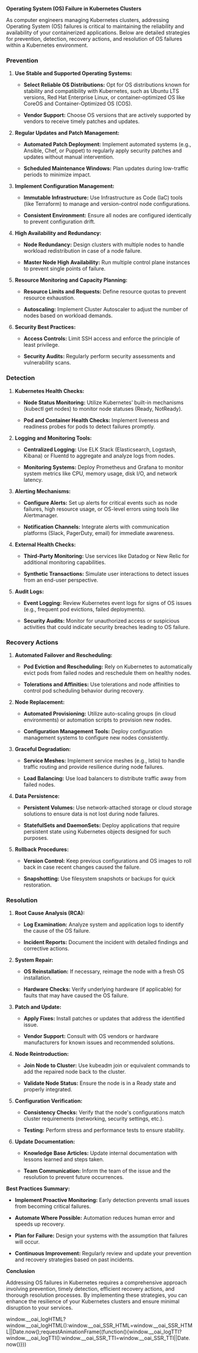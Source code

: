  **Operating System (OS) Failure in Kubernetes Clusters**

As computer engineers managing Kubernetes clusters, addressing Operating System (OS) failures is critical to maintaining the reliability and availability of your containerized applications. Below are detailed strategies for prevention, detection, recovery actions, and resolution of OS failures within a Kubernetes environment.

### **Prevention**

1.  **Use Stable and Supported Operating Systems:**
    
    *   **Select Reliable OS Distributions:** Opt for OS distributions known for stability and compatibility with Kubernetes, such as Ubuntu LTS versions, Red Hat Enterprise Linux, or container-optimized OS like CoreOS and Container-Optimized OS (COS).
        
    *   **Vendor Support:** Choose OS versions that are actively supported by vendors to receive timely patches and updates.
        
2.  **Regular Updates and Patch Management:**
    
    *   **Automated Patch Deployment:** Implement automated systems (e.g., Ansible, Chef, or Puppet) to regularly apply security patches and updates without manual intervention.
        
    *   **Scheduled Maintenance Windows:** Plan updates during low-traffic periods to minimize impact.
        
3.  **Implement Configuration Management:**
    
    *   **Immutable Infrastructure:** Use Infrastructure as Code (IaC) tools (like Terraform) to manage and version-control node configurations.
        
    *   **Consistent Environment:** Ensure all nodes are configured identically to prevent configuration drift.
        
4.  **High Availability and Redundancy:**
    
    *   **Node Redundancy:** Design clusters with multiple nodes to handle workload redistribution in case of a node failure.
        
    *   **Master Node High Availability:** Run multiple control plane instances to prevent single points of failure.
        
5.  **Resource Monitoring and Capacity Planning:**
    
    *   **Resource Limits and Requests:** Define resource quotas to prevent resource exhaustion.
        
    *   **Autoscaling:** Implement Cluster Autoscaler to adjust the number of nodes based on workload demands.
        
6.  **Security Best Practices:**
    
    *   **Access Controls:** Limit SSH access and enforce the principle of least privilege.
        
    *   **Security Audits:** Regularly perform security assessments and vulnerability scans.
        

### **Detection**

1.  **Kubernetes Health Checks:**
    
    *   **Node Status Monitoring:** Utilize Kubernetes’ built-in mechanisms (kubectl get nodes) to monitor node statuses (Ready, NotReady).
        
    *   **Pod and Container Health Checks:** Implement liveness and readiness probes for pods to detect failures promptly.
        
2.  **Logging and Monitoring Tools:**
    
    *   **Centralized Logging:** Use ELK Stack (Elasticsearch, Logstash, Kibana) or Fluentd to aggregate and analyze logs from nodes.
        
    *   **Monitoring Systems:** Deploy Prometheus and Grafana to monitor system metrics like CPU, memory usage, disk I/O, and network latency.
        
3.  **Alerting Mechanisms:**
    
    *   **Configure Alerts:** Set up alerts for critical events such as node failures, high resource usage, or OS-level errors using tools like Alertmanager.
        
    *   **Notification Channels:** Integrate alerts with communication platforms (Slack, PagerDuty, email) for immediate awareness.
        
4.  **External Health Checks:**
    
    *   **Third-Party Monitoring:** Use services like Datadog or New Relic for additional monitoring capabilities.
        
    *   **Synthetic Transactions:** Simulate user interactions to detect issues from an end-user perspective.
        
5.  **Audit Logs:**
    
    *   **Event Logging:** Review Kubernetes event logs for signs of OS issues (e.g., frequent pod evictions, failed deployments).
        
    *   **Security Audits:** Monitor for unauthorized access or suspicious activities that could indicate security breaches leading to OS failure.
        

### **Recovery Actions**

1.  **Automated Failover and Rescheduling:**
    
    *   **Pod Eviction and Rescheduling:** Rely on Kubernetes to automatically evict pods from failed nodes and reschedule them on healthy nodes.
        
    *   **Tolerations and Affinities:** Use tolerations and node affinities to control pod scheduling behavior during recovery.
        
2.  **Node Replacement:**
    
    *   **Automated Provisioning:** Utilize auto-scaling groups (in cloud environments) or automation scripts to provision new nodes.
        
    *   **Configuration Management Tools:** Deploy configuration management systems to configure new nodes consistently.
        
3.  **Graceful Degradation:**
    
    *   **Service Meshes:** Implement service meshes (e.g., Istio) to handle traffic routing and provide resilience during node failures.
        
    *   **Load Balancing:** Use load balancers to distribute traffic away from failed nodes.
        
4.  **Data Persistence:**
    
    *   **Persistent Volumes:** Use network-attached storage or cloud storage solutions to ensure data is not lost during node failures.
        
    *   **StatefulSets and DaemonSets:** Deploy applications that require persistent state using Kubernetes objects designed for such purposes.
        
5.  **Rollback Procedures:**
    
    *   **Version Control:** Keep previous configurations and OS images to roll back in case recent changes caused the failure.
        
    *   **Snapshotting:** Use filesystem snapshots or backups for quick restoration.
        

### **Resolution**

1.  **Root Cause Analysis (RCA):**
    
    *   **Log Examination:** Analyze system and application logs to identify the cause of the OS failure.
        
    *   **Incident Reports:** Document the incident with detailed findings and corrective actions.
        
2.  **System Repair:**
    
    *   **OS Reinstallation:** If necessary, reimage the node with a fresh OS installation.
        
    *   **Hardware Checks:** Verify underlying hardware (if applicable) for faults that may have caused the OS failure.
        
3.  **Patch and Update:**
    
    *   **Apply Fixes:** Install patches or updates that address the identified issue.
        
    *   **Vendor Support:** Consult with OS vendors or hardware manufacturers for known issues and recommended solutions.
        
4.  **Node Reintroduction:**
    
    *   **Join Node to Cluster:** Use kubeadm join or equivalent commands to add the repaired node back to the cluster.
        
    *   **Validate Node Status:** Ensure the node is in a Ready state and properly integrated.
        
5.  **Configuration Verification:**
    
    *   **Consistency Checks:** Verify that the node's configurations match cluster requirements (networking, security settings, etc.).
        
    *   **Testing:** Perform stress and performance tests to ensure stability.
        
6.  **Update Documentation:**
    
    *   **Knowledge Base Articles:** Update internal documentation with lessons learned and steps taken.
        
    *   **Team Communication:** Inform the team of the issue and the resolution to prevent future occurrences.
        

**Best Practices Summary:**

*   **Implement Proactive Monitoring:** Early detection prevents small issues from becoming critical failures.
    
*   **Automate Where Possible:** Automation reduces human error and speeds up recovery.
    
*   **Plan for Failure:** Design your systems with the assumption that failures will occur.
    
*   **Continuous Improvement:** Regularly review and update your prevention and recovery strategies based on past incidents.
    

**Conclusion**

Addressing OS failures in Kubernetes requires a comprehensive approach involving prevention, timely detection, efficient recovery actions, and thorough resolution processes. By implementing these strategies, you can enhance the resilience of your Kubernetes clusters and ensure minimal disruption to your services.

window.\_\_oai\_logHTML?window.\_\_oai\_logHTML():window.\_\_oai\_SSR\_HTML=window.\_\_oai\_SSR\_HTML||Date.now();requestAnimationFrame((function(){window.\_\_oai\_logTTI?window.\_\_oai\_logTTI():window.\_\_oai\_SSR\_TTI=window.\_\_oai\_SSR\_TTI||Date.now()}))